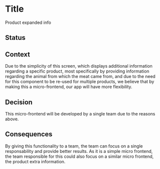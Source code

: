 # Title

Product expanded info

## Status


## Context

Due to the simplicity of this screen, which displays additional information regarding a specific product, most specifically by providing information regarding the animal from which the meat came from, and due to the need for this component to be re-used for multiple products, we believe that by making this a micro-frontend, our app will have more flexibility.


## Decision

This micro-frontend will be developed by a single team due to the reasons above.

## Consequences

By giving this functionality to a team, the team can focus on a single responsability and provide better results. As it is a simple micro frontend, the team responsible for this could also focus on a similar micro frontend, the product extra information.